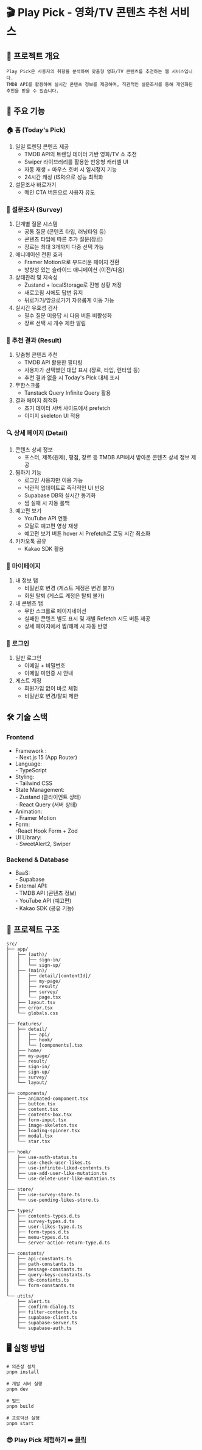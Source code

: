 # 🎬 Play Pick - 영화/TV 콘텐츠 추천 서비스

## 📌 프로젝트 개요

```
Play Pick은 사용자의 취향을 분석하여 맞춤형 영화/TV 콘텐츠를 추천하는 웹 서비스입니다.
TMDB API를 활용하여 실시간 콘텐츠 정보를 제공하며, 직관적인 설문조사를 통해 개인화된 추천을 받을 수 있습니다.
```

## 🎯 주요 기능

### 🏠 홈 (Today's Pick)

<ol>
  <li>
  일일 트렌딩 콘텐츠 제공
    <ul>
      <li>
      TMDB API의 트렌딩 데이터 기반 영화/TV 쇼 추천
      </li>
      <li>Swiper 라이브러리를 활용한 반응형 캐러셀 UI</li>
      <li>자동 재생 + 마우스 호버 시 일시정지 기능</li>
      <li>24시간 캐싱 (ISR)으로 성능 최적화</li>
    </ul>
  </li>
  <li>설문조사 바로가기
    <ul>
      <li>메인 CTA 버튼으로 사용자 유도</li>
    </ul>
  </li>
</ol>

### 📝 설문조사 (Survey)

<ol>
  <li>단계별 질문 시스템
    <ul>
      <li>공통 질문 (콘텐츠 타입, 러닝타임 등)</li>
      <li>콘텐츠 타입에 따른 추가 질문(장르)</li>
      <li>장르는 최대 3개까지 다중 선택 가능</li>
    </ul>
  </li>
  <li>애니메이션 전환 효과
    <ul>
      <li>Framer Motion으로 부드러운 페이지 전환</li>
      <li>방향성 있는 슬라이드 애니메이션 (이전/다음)</li>
    </ul>
  </li>
  <li>상태관리 및 지속성
    <ul>
      <li>Zustand + localStorage로 진행 상황 저장</li>
      <li>새로고침 시에도 답변 유지</li>
      <li>뒤로가기/앞으로가기 자유롭게 이동 가능</li>
    </ul>
  </li>
  <li>실시간 유효성 검사
    <ul>
      <li>필수 질문 미응답 시 다음 버튼 비활성화</li>
      <li>장르 선택 시 개수 제한 알림</li>
    </ul>
  </li>
</ol>

### 📇 추천 결과 (Result)

<ol>
  <li>맞춤형 콘텐츠 추천
    <ul>
      <li>
        TMDB API 활용한 필터링
      </li>
      <li>
        사용자가 선택했던 대답 표시 (장르, 타입, 런타임 등)
      </li>
      <li>
        추천 결과 없을 시 Today's Pick 대체 표시
      </li>
    </ul>
  </li>
  <li>무한스크롤
    <ul>
      <li>Tanstack Query Infinite Query 활용</li>
    </ul>
  </li>
  <li>결과 페이지 최적화
    <ul>
      <li>초기 데이터 서버 사이드에서 prefetch</li>
      <li>이미지 skeleton UI 적용</li>
    </ul>
  </li>
</ol>

### 🔍 상세 페이지 (Detail)

<ol>
  <li>콘텐츠 상세 정보
    <ul>
      <li>
        포스터, 제목(원제), 평점, 장르 등 TMDB API에서 받아온 콘텐츠 상세 정보 제공
      </li>
    </ul>
  </li>
  <li>찜하기 기능
    <ul>
      <li>로그인 사용자만 이용 가능</li>
      <li>낙관적 업데이트로 즉각적인 UI 반응</li>
      <li>Supabase DB와 실시간 동기화</li>
      <li>찜 실패 시 자동 롤백</li>
    </ul>
  </li>
  <li>예고편 보기
    <ul>
      <li>YouTube API 연동</li>
      <li>모달로 예고편 영상 재생</li>
      <li>예고편 보기 버튼 hover 시 Prefetch로 로딩 시간 최소화</li>
    </ul>
  </li>
    <li>카카오톡 공유
    <ul>
      <li>Kakao SDK 활용</li>
    </ul>
  </li>
</ol>

### 👤 마이페이지

<ol>
  <li>내 정보 탭
    <ul>
      <li>비밀번호 변경 (게스트 계정은 변경 불가)</li>
      <li>회원 탈퇴 (게스트 계정은 탈퇴 불가)</li>
    </ul>
  </li>
  <li>내 콘텐츠 탭
    <ul>
      <li>무한 스크롤로 페이지네이션</li>
      <li>실패한 콘텐츠 별도 표시 및 개별 Refetch 시도 버튼 제공</li>
      <li>상세 페이지에서 찜/해제 시 자동 반영</li>
    </ul>
  </li>
</ol>

### 🔐 로그인

<ol>
  <li>일반 로그인
    <ul>
      <li>이메일 + 비밀번호</li>
      <li>이메일 미인증 시 안내</li>
    </ul>
  </li>
  <li>게스트 계정
    <ul>
      <li>회원가입 없이 바로 체험</li>
      <li>비밀번호 변경/탈퇴 제한</li>
    </ul>
  </li>
</ol>

## 🛠 기술 스택

### Frontend

<ul>
<li>Framework : <br>- Next.js 15 (App Router)</li>
<li>Language: <br>- TypeScript</li>
<li>Styling: <br>- Tailwind CSS</li>
<li>State Management: <br>- Zustand (클라이언트 상태) <br> - React Query (서버 상태)</li>
<li>Animation: <br>- Framer Motion</li>
<li>Form: <br> -React Hook Form + Zod</li>
<li>UI Library: <br>- SweetAlert2, Swiper</li>
</ul>

### Backend & Database

<ul>
  <li>BaaS: <br>- Supabase</li>
  <li>External API: 
    <br>- TMDB API (콘텐츠 정보)
    <br>- YouTube API (예고편)
    <br>- Kakao SDK (공유 기능)
  </li>
</ul>

## 📂 프로젝트 구조

```
src/
├── app/
│   ├── (auth)/
│   │   ├── sign-in/
│   │   └── sign-up/
│   ├── (main)/
│   │   ├── detail/[contentId]/
│   │   ├── my-page/
│   │   ├── result/
│   │   ├── survey/
│   │   └── page.tsx
│   ├── layout.tsx
│   ├── error.tsx
│   └── globals.css
│
├── features/
│   ├── detail/
│   │   ├── api/
│   │   ├── hook/
│   │   └── [components].tsx
│   ├── home/
│   ├── my-page/
│   ├── result/
│   ├── sign-in/
│   ├── sign-up/
│   ├── survey/
│   └── layout/
│
├── components/
│   ├── animated-component.tsx
│   ├── button.tsx
│   ├── content.tsx
│   ├── contents-box.tsx
│   ├── form-input.tsx
│   ├── image-skeleton.tsx
│   ├── loading-spinner.tsx
│   ├── modal.tsx
│   └── star.tsx
│
├── hook/
│   ├── use-auth-status.ts
│   ├── use-check-user-likes.ts
│   ├── use-infinite-liked-contents.ts
│   ├── use-add-user-like-mutation.ts
│   └── use-delete-user-like-mutation.ts
│
├── store/
│   ├── use-survey-store.ts
│   └── use-pending-likes-store.ts
│
├── types/
│   ├── contents-types.d.ts
│   ├── survey-types.d.ts
│   ├── user-likes-type.d.ts
│   ├── form-types.d.ts
│   ├── menu-types.d.ts
│   └── server-action-return-type.d.ts
│
├── constants/
│   ├── api-constants.ts
│   ├── path-constants.ts
│   ├── message-constants.ts
│   ├── query-keys-constants.ts
│   ├── db-constants.ts
│   └── form-constants.ts
│
└── utils/
    ├── alert.ts
    ├── confirm-dialog.ts
    ├── filter-contents.ts
    ├── supabase-client.ts
    ├── supabase-server.ts
    └── supabase-auth.ts
```

## 🖥 실행 방법

```
# 의존성 설치
pnpm install

# 개발 서버 실행
pnpm dev

# 빌드
pnpm build

# 프로덕션 실행
pnpm start
```

### 😎 Play Pick 체험하기 ➡️ <a href="https://play-pick.vercel.app/" target="_blank">클릭</a>
